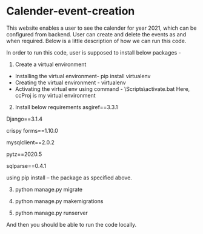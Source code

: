 # Calender-event-creation
This website enables a user to see the calender for year 2021, which can be configured from backend. User can create and delete the events as and when required. Below is a little description of how we can run this code.

In order to run this code, user is supposed to install below packages -
1. Create a virtual environment
- Installing the virtual environment- pip install virtualenv
- Creating the virtual environment - virtualenv <Virtual env name>
- Activating the virtual env using command - <Virtual env name>\Scripts\activate.bat
Here, ccProj is my virtual environment

2. Install below requirements
asgiref==3.3.1

Django==3.1.4

crispy forms==1.10.0

mysqlclient==2.0.2

pytz==2020.5

sqlparse==0.4.1

using pip install – the package as specified above. 

3. python manage.py migrate 

4. python manage.py makemigrations

5. python manage.py runserver 

And then you should be able to run the code locally.
